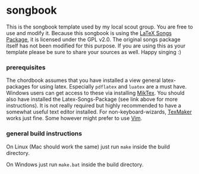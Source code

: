 # songbook

This is the songbook template used by my local scout group. You are free to use and modify it.
Because this songbook is using the [LaTeX Songs Package](http://songs.sourceforge.net/), it is licensed under the GPL v2.0. 
The original songs package itself has not been modified for this purpose. 
If you are using this as your template please be sure to share your sources as well. 
Happy singing :)

### prerequisites

The chordbook assumes that you have installed a view general latex-packages for using latex. 
Especially `pdflatex` and `luatex` are a must have. 
Windows users can get access to these via installing [MikTex](https://miktex.org/).
You should also have installed the Latex-Songs-Package (see link above for more instructions). 
It is not really required but highly recommended to have a somewhat useful text editor installed. 
For non-keyboard-wizards, [TexMaker](https://www.xm1math.net/texmaker/) works just fine. 
Some however might prefer to use [Vim](https://www.vim.org/). 

### general build instructions

On Linux (Mac should work the same) just run `make` inside the build directory. 

On Windows just run `make.bat` inside the build directory. 

